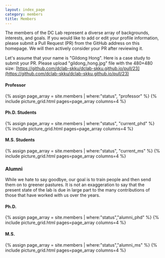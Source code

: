 ```yaml
---
layout: index_page
category: members
title: Members
---
```


The members of the DC Lab represent a diverse array of backgrounds, interests, and goals.
If you would like to add or edit your profile information, 
please submit a Pull Request (PR) from the GitHub address on this homepage. 
We will then actively consider your PR after reviewing it.

Let's assume that your name is "Gildong Hong". Here is a case study to submit your PR. 
Please upload "gildong_hong.jpg" file with the 480×480 size: [https://github.com/dclab-skku/dclab-skku.github.io/pull/23](https://github.com/dclab-skku/dclab-skku.github.io/pull/23)


<h4>Professor</h4>
{% assign page_array = site.members | where:"status", "professor"		%}
{% include picture_grid.html pages=page_array columns=4         		%}

<h4>Ph.D. Students</h4>
{% assign page_array = site.members | where:"status", "current_phd"		%}
{% include picture_grid.html pages=page_array columns=4				%}

<h4>M.S. Students</h4>
{% assign page_array = site.members | where:"status", "current_ms"		%}
{% include picture_grid.html pages=page_array columns=4				%}


<h3>Alumni</h3>
<p>While we hate to say goodbye, our goal is to train people and then send them on to greener pastures. It is not an exaggeration to say that the present state of the lab is due in large part to the many contributions of those that have worked with us over the years.</p>

<h4>Ph.D.</h4>
{% assign page_array = site.members | where:"status","alumni_phd"		%}
{% include picture_grid.html pages=page_array columns=4				%}

<h4>M.S.</h4>
{% assign page_array = site.members | where:"status","alumni_ms"		%}
{% include picture_grid.html pages=page_array columns=4				%}
